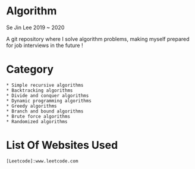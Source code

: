 # Algorithm
Se Jin Lee  2019 ~ 2020 


A git repository where I solve algorithm problems, making myself prepared for job interviews in the future ! 

Category
====
```
* Simple recursive algorithms
* Backtracking algorithms
* Divide and conquer algorithms
* Dynamic programming algorithms
* Greedy algorithms
* Branch and bound algorithms
* Brute force algorithms
* Randomized algorithms
```
List Of Websites Used
=====
```
[Leetcode]:www.leetcode.com

```
